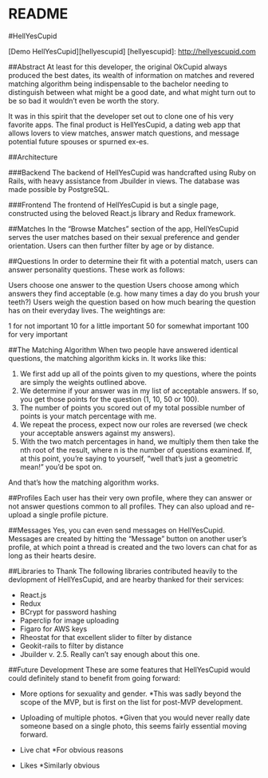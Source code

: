 # README

#HellYesCupid

[Demo HellYesCupid][hellyescupid]
[hellyescupid]: http://hellyescupid.com

##Abstract
At least for this developer, the original OkCupid always produced the best dates, its wealth of information on matches and revered matching algorithm being indispensable to the bachelor needing to distinguish between what might be a good date, and what might turn out to be so bad it wouldn’t even be worth the story.

It was in this spirit that the developer set out to clone one of his very favorite apps. The final product is HellYesCupid, a dating web app that allows lovers to view matches, answer match questions, and message potential future spouses or spurned ex-es. 

##Architecture

###Backend
The backend of HellYesCupid was handcrafted using Ruby on Rails, with heavy assistance from Jbuilder in views. The database was made possible by PostgreSQL.

###Frontend
The frontend of HellYesCupid is but a single page, constructed using the beloved React.js library and Redux framework.

##Matches
In the “Browse Matches” section of the app, HellYesCupid serves the user matches based on their sexual preference and gender orientation. Users can then further filter by age or by distance.

##Questions
In order to determine their fit with a potential match, users can answer personality questions. These work as follows:

Users choose one answer to the question
Users choose among which answers they find acceptable (e.g. how many times a day do you brush your teeth?)
Users weigh the question based on how much bearing the question has on their everyday lives. The weightings are:

1 for not important
10 for a little important
50 for somewhat important
100 for very important

##The Matching Algorithm
When two people have answered identical questions, the matching algorithm kicks in. It works like this:

1. We first add up all of the points given to my questions, where the points are simply the weights outlined above.
2. We determine if your answer was in my list of acceptable answers. If so, you get those points for the question (1, 10, 50 or 100).
3. The number of points you scored out of my total possible number of points is your match percentage with me.
4. We repeat the process, expect now our roles are reversed (we check your acceptable answers against my answers).
5. With the two match percentages in hand, we multiply them then take the nth root of the result, where n is the number of questions examined. If, at this point, you’re saying to yourself, “well that’s just a geometric mean!” you’d be spot on.

And that’s how the matching algorithm works. 

##Profiles
Each user has their very own profile, where they can answer or not answer questions common to all profiles. They can also upload and re-upload a single profile picture.

##Messages
Yes, you can even send messages on HellYesCupid. Messages are created by hitting the “Message” button on another user’s profile, at which point a thread is created and the two lovers can chat for as long as their hearts desire.

##Libraries to Thank
The following libraries contributed heavily to the devlopment of HellYesCupid, and are hearby thanked for their services:

* React.js
* Redux
* BCrypt for password hashing
* Paperclip for image uploading
* Figaro for AWS keys
* Rheostat for that excellent slider to filter by distance
* Geokit-rails to filter by distance 
* Jbuilder v. 2.5. Really can’t say enough about this one.


##Future Development
These are some features that HellYesCupid would could definitely stand to benefit from going forward:

* More options for sexuality and gender.
	*This was sadly beyond the scope of the MVP, but is first on the list for post-MVP development. 

* Uploading of multiple photos. 
	*Given that you would never really date someone based on a single photo, this seems fairly essential moving forward.

* Live chat
	*For obvious reasons

* Likes
	*Similarly obvious

